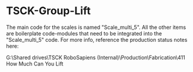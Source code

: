 # TSCK-Group-Lift

The main code for the scales is named "Scale_multi_5".  All the other items are boilerplate code-modules that need to be integrated into the "Scale_multi_5" code. For more info, reference the production status notes here:

G:\Shared drives\TSCK RoboSapiens (Internal)\Production\Fabrication\411 How Much Can You Lift
